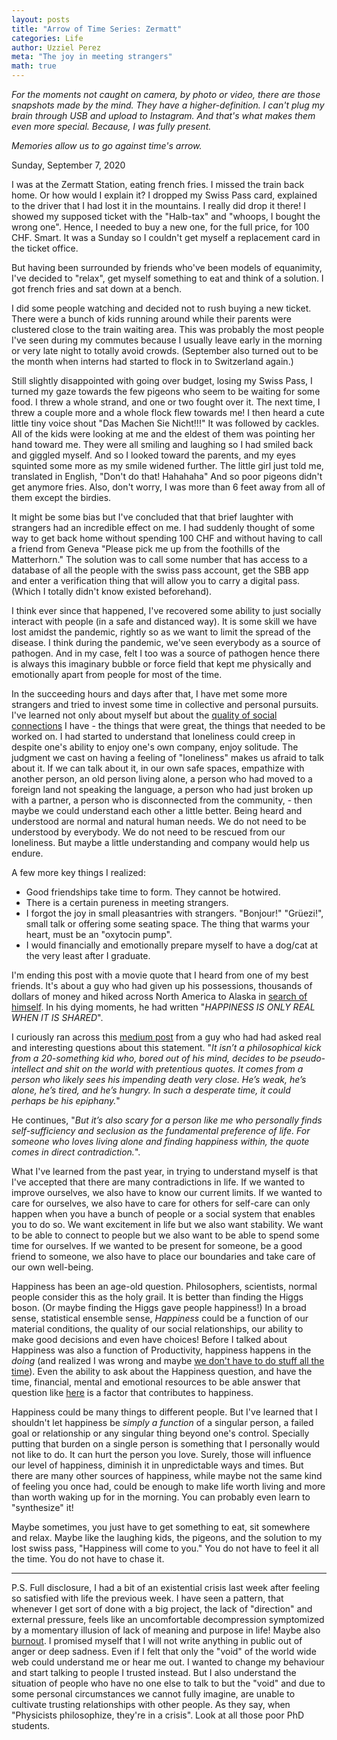 ```yaml
---
layout: posts
title: "Arrow of Time Series: Zermatt"
categories: Life
author: Uzziel Perez
meta: "The joy in meeting strangers"
math: true
---
```


*For the moments not caught on camera, by photo or video, there are those snapshots made by the mind. They have a higher-definition. I can't plug my brain through USB and upload to Instagram. And that's what makes them even more special. Because, I was fully present.*

*Memories allow us to go against time's arrow.*

Sunday, September 7, 2020

I was at the Zermatt Station, eating french fries. I missed the train back home. Or how would I explain it? I dropped my Swiss Pass card, explained to the driver that I had lost it in the mountains. I really did drop it there! I showed my supposed ticket with the "Halb-tax" and "whoops, I bought the wrong one". Hence, I needed to buy a new one, for the full price, for 100 CHF. Smart. It was a Sunday so I couldn't get myself a replacement card in the ticket office.

But having been surrounded by friends who've been models of equanimity, I've decided to "relax", get myself something to eat and think of a solution. I got french fries and sat down at a bench.

I did some people watching and decided not to rush buying a new ticket. There were a bunch of kids running around while their parents were clustered close to the train waiting area. This was probably the most people I've seen during my commutes because I usually leave early in the morning or very late night to totally avoid crowds. (September also turned out to be the month when interns had started to flock in to Switzerland again.)

Still slightly disappointed with going over budget, losing my Swiss Pass, I turned my gaze towards the few pigeons who seem to be waiting for some food. I threw a whole strand, and one or two fought over it. The next time, I threw a couple more and a whole flock flew towards me! I then heard a cute little tiny voice shout "Das Machen Sie Nicht!!!" It was followed by cackles. All of the kids were looking at me and the eldest of them was pointing her hand toward me. They were all smiling and laughing so I had smiled back and giggled myself. And so I looked toward the parents, and my eyes squinted some more as my smile widened further. The little girl just told me, translated in English, "Don't do that! Hahahaha" And so poor pigeons didn't get anymore fries. Also, don't worry, I was more than 6 feet away from all of them except the birdies.

It might be some bias but I've concluded that that brief laughter with strangers had an incredible effect on me. I had suddenly thought of some way to get back home without spending 100 CHF and without having to call a friend from Geneva "Please pick me up from the foothills of the Matterhorn." The solution was to call some number that has access to a database of all the people with the swiss pass account, get the SBB app and enter a verification thing that will allow you to carry a digital pass. (Which I totally didn't know existed beforehand).

I think ever since that happened, I've recovered some ability to just socially interact with people (in a safe and distanced way). It is some skill we have lost amidst the pandemic, rightly so as we want to limit the spread of the disease. I think during the pandemic, we've seen everybody as a source of pathogen. And in my case, felt I too was a source of pathogen hence there is always this imaginary bubble or force field that kept me physically and emotionally apart from people for most of the time.

In the succeeding hours and days after that, I have met some more strangers and tried to invest some time in collective and personal pursuits. I've learned not only about myself but about the [quality of social connections](https://open.spotify.com/episode/3lT7o2zflFaDeD8An9zhri?si=ZxcryerpT8qWmDcIeAQfEA) I have - the things that were great, the things that needed to be worked on. I had started to understand that loneliness could creep in despite one's ability to enjoy one's own company, enjoy solitude. The judgment we cast on having a feeling of "loneliness" makes us afraid to talk about it. If we can talk about it, in our own safe spaces, empathize with another person, an old person living alone, a person who had moved to a foreign land not speaking the language, a person who had just broken up with a partner, a person who is disconnected from the community, - then maybe we could understand each other a little better. Being heard and understood are normal and natural human needs. We do not need to be understood by everybody. We do not need to be rescued from our loneliness. But maybe a little understanding and company would help us endure.

A few more key things I realized:
- Good friendships take time to form. They cannot be hotwired.
- There is a certain pureness in meeting strangers.
- I forgot the joy in small pleasantries with strangers. "Bonjour!" "Grüezi!", small talk or offering some seating space. The thing that warms your heart, must be an "oxytocin pump".
- I would financially and emotionally prepare myself to have a dog/cat at the very least after I graduate.

I'm ending this post with a movie quote that I heard from one of my best friends. It's about a guy who had given up his possessions, thousands of dollars of money and hiked across North America to Alaska in [search of himself](https://www.youtube.com/watch?v=PWRHTFwpRys). In his dying moments, he had written "*HAPPINESS IS ONLY REAL WHEN IT IS SHARED*".

I curiously ran across this [medium post](https://thatnameasif.medium.com/happiness-is-only-real-when-shared-377c871eb65a) from a guy who had had asked real and interesting questions about this statement. "*It isn’t a philosophical kick from a 20-something kid who, bored out of his mind, decides to be pseudo-intellect and shit on the world with pretentious quotes. It comes from a person who likely sees his impending death very close. He’s weak, he’s alone, he’s tired, and he’s hungry. In such a desperate time, it could perhaps be his epiphany.*"

He continues, "*But it’s also scary for a person like me who personally finds self-sufficiency and seclusion as the fundamental preference of life. For someone who loves living alone and finding happiness within, the quote comes in direct contradiction.*".

What I've learned from the past year, in trying to understand myself is that I've accepted that there are many contradictions in life. If we wanted to improve ourselves, we also have to know our current limits. If we wanted to care for ourselves, we also have to care for others for self-care can only happen when you have a bunch of people or a social system that enables you to do so. We want excitement in life but we also want stability.  We want to be able to connect to people but we also want to be able to spend some time for ourselves. If we wanted to be present for someone, be a good friend to someone, we also have to place our boundaries and take care of our own well-being.

Happiness has been an age-old question. Philosophers, scientists, normal people consider this as the holy grail. It is better than finding the Higgs boson. (Or maybe finding the Higgs gave people happiness!) In a broad sense, statistical ensemble sense, *Happiness* could be a function of our material conditions, the quality of our social relationships, our ability to make good decisions and even have choices! Before I talked about Happiness was also a function of Productivity, happiness happens in the *doing* (and realized I was wrong and maybe [we don't have to do stuff all the time](https://www.youtube.com/watch?v=arj7oStGLkU)). Even the ability to ask about the Happiness question, and have the time, financial, mental and emotional resources to be able answer that question like [here](https://www.buzzsprout.com/1030039/6057664) is a factor that contributes to happiness.

Happiness could be many things to different people. But I've learned that I shouldn't let happiness be *simply a function* of a singular person, a failed goal or relationship or any singular thing beyond one's control. Specially putting that burden on a single person is something that I personally would not like to do. It can hurt the person you love. Surely, those will influence our level of happiness, diminish it in unpredictable ways and times. But there are many other sources of happiness, while maybe not the same kind of feeling you once had, could be enough to make life worth living and more than worth waking up for in the morning. You can probably even learn to "synthesize" it!

Maybe sometimes, you just have to get something to eat, sit somewhere and relax. Maybe like the laughing kids, the pigeons, and the solution to my lost swiss pass, "Happiness will come to you." You do not have to feel it all the time.
You do not have to chase it.

---
P.S. Full disclosure, I had a bit of an existential crisis last week after feeling so satisfied with life the previous week. I have seen a pattern, that whenever I get sort of done with a big project, the lack of "direction" and external pressure, feels like an uncomfortable decompression symptomized by a momentary illusion of lack of meaning and purpose in life! Maybe also [burnout](https://open.spotify.com/episode/57lSXDGL5qiGCu1BWwHXJU?si=evxtl0IQS1SI9ITwElwcTw). I promised myself that I will not write anything in public out of anger or deep sadness. Even if I felt that only the "void" of the world wide web could understand me or hear me out. I wanted to change my behaviour and start talking to people I trusted instead. But I also understand the situation of people who have no one else to talk to but the "void" and due to some personal circumstances we cannot fully imagine, are unable to cultivate trusting relationships with other people. As they say, when "Physicists philosophize, they're in a crisis". Look at all those poor PhD students.
